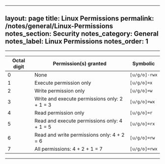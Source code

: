 
---
layout: page
title: Linux Permissions
permalink: /notes/general/Linux-Permissions
notes_section: Security
notes_category: General
notes_label: Linux Permissions
notes_order: 1
---

---
| **Octal digit** | **Permission(s) granted**                     | **Symbolic**  |
| --------------- | --------------------------------------------- | ------------- |
| 0               | None                                          | `[u/g/o]-rwx` |
| 1               | Execute permission only                       | `[u/g/o]=x`   |
| 2               | Write permission only                         | `[u/g/o]=w`   |
| 3               | Write and execute permissions only: 2 + 1 = 3 | `[u/g/o]=wx`  |
| 4               | Read permission only                          | `[u/g/o]=r`   |
| 5               | Read and execute permissions only: 4 + 1 = 5  | `[u/g/o]=rx`  |
| 6               | Read and write permissions only: 4 + 2 = 6    | `[u/g/o]=rw`  |
| 7               | All permissions: 4 + 2 + 1 = 7                | `[u/g/o]=rwx` |
---
